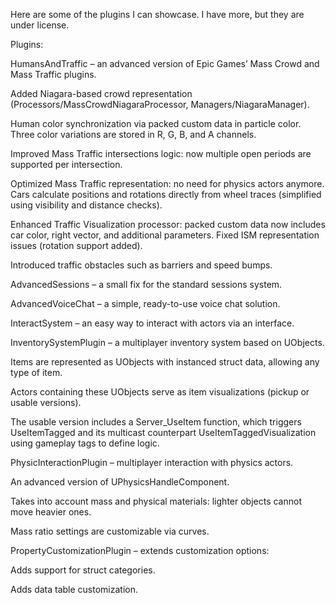 Here are some of the plugins I can showcase. I have more, but they are under license.

Plugins:

HumansAndTraffic – an advanced version of Epic Games’ Mass Crowd and Mass Traffic plugins.

Added Niagara-based crowd representation (Processors/MassCrowdNiagaraProcessor, Managers/NiagaraManager).

Human color synchronization via packed custom data in particle color. Three color variations are stored in R, G, B, and A channels.

Improved Mass Traffic intersections logic: now multiple open periods are supported per intersection.

Optimized Mass Traffic representation: no need for physics actors anymore. Cars calculate positions and rotations directly from wheel traces (simplified using visibility and distance checks).

Enhanced Traffic Visualization processor: packed custom data now includes car color, right vector, and additional parameters. Fixed ISM representation issues (rotation support added).

Introduced traffic obstacles such as barriers and speed bumps.

AdvancedSessions – a small fix for the standard sessions system.

AdvancedVoiceChat – a simple, ready-to-use voice chat solution.

InteractSystem – an easy way to interact with actors via an interface.

InventorySystemPlugin – a multiplayer inventory system based on UObjects.

Items are represented as UObjects with instanced struct data, allowing any type of item.

Actors containing these UObjects serve as item visualizations (pickup or usable versions).

The usable version includes a Server_UseItem function, which triggers UseItemTagged and its multicast counterpart UseItemTaggedVisualization using gameplay tags to define logic.

PhysicInteractionPlugin – multiplayer interaction with physics actors.

An advanced version of UPhysicsHandleComponent.

Takes into account mass and physical materials: lighter objects cannot move heavier ones.

Mass ratio settings are customizable via curves.

PropertyCustomizationPlugin – extends customization options:

Adds support for struct categories.

Adds data table customization.
    
